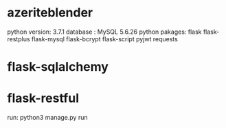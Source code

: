 # azeriteblender
python version: 3.7.1
database : MySQL 5.6.26
python pakages:
    flask
    flask-restplus
    flask-mysql
    flask-bcrypt
    flask-script
    pyjwt
    requests
# flask-sqlalchemy
# flask-restful

run: python3 manage.py run